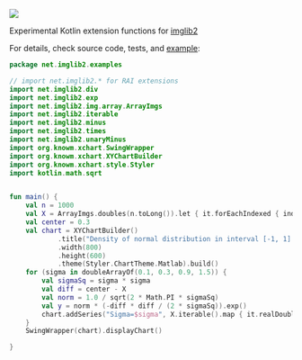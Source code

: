 [![](https://travis-ci.org/hanslovsky/imglib2-kotlib.svg?branch=master)](https://travis-ci.org/hanslovsky/imglib2-kotlib)

Experimental Kotlin extension functions for [imglib2](https://github.com/imglib/imglib2)

For details, check source code, tests, and [example](https://github.com/hanslovsky/imglib2-kotlib/blob/1bb92a3227dbb320ca3af47a47d3fa222a453f3e/src/test/kotlin/net/imglib2/examples/Plot.kt):

```kotlin
package net.imglib2.examples

// import net.imglib2.* for RAI extensions
import net.imglib2.div
import net.imglib2.exp
import net.imglib2.img.array.ArrayImgs
import net.imglib2.iterable
import net.imglib2.minus
import net.imglib2.times
import net.imglib2.unaryMinus
import org.knowm.xchart.SwingWrapper
import org.knowm.xchart.XYChartBuilder
import org.knowm.xchart.style.Styler
import kotlin.math.sqrt


fun main() {
    val n = 1000
    val X = ArrayImgs.doubles(n.toLong()).let { it.forEachIndexed { index, t -> t.setReal(index.toDouble()) }; it } / n.toDouble() * 2.0 - 1.0
    val center = 0.3
    val chart = XYChartBuilder()
            .title("Density of normal distribution in interval [-1, 1] for various sigmas")
            .width(800)
            .height(600)
            .theme(Styler.ChartTheme.Matlab).build()
    for (sigma in doubleArrayOf(0.1, 0.3, 0.9, 1.5)) {
        val sigmaSq = sigma * sigma
        val diff = center - X
        val norm = 1.0 / sqrt(2 * Math.PI * sigmaSq)
        val y = norm * (-diff * diff / (2 * sigmaSq)).exp()
        chart.addSeries("Sigma=$sigma", X.iterable().map { it.realDouble }.toDoubleArray(), y.iterable().map { it.realDouble }.toDoubleArray())
    }
    SwingWrapper(chart).displayChart()

}
```
